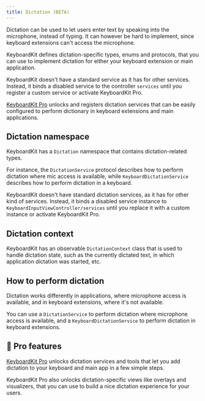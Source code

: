 ```yaml
---
title: Dictation (BETA)
---
```


Dictation can be used to let users enter text by speaking into the microphone, instead of typing. It can however be hard to implement, since keyboard extensions can't access the microphone.

KeyboardKit defines dictation-specific types, enums and protocols, that you can use to implement dictation for either your keyboard extension or main application.

KeyboardKit doesn't have a standard service as it has for other services. Instead, it binds a disabled service to the controller ``services`` until you register a custom service or activate KeyboardKit Pro.

[KeyboardKit Pro][Pro] unlocks and registers dictation services that can be easily configured to perform dictionary in keyboard extensions and main applications.


## Dictation namespace

KeyboardKit has a ``Dictation`` namespace that contains dictation-related types.

For instance, the ``DictationService`` protocol describes how to perform dictation where mic access is available, while ``KeyboardDictationService`` describes how to perform dictation in a keyboard.

KeyboardKit doesn't have standard dictation services, as it has for other kind of services. Instead, it binds a disabled service instance to ``KeyboardInputViewController/services`` until you replace it with a custom instance or activate KeyboardKit Pro.


## Dictation context

KeyboardKit has an observable ``DictationContext`` class that is used to handle dictation state, such as the currently dictated text, in which application dictation was started, etc.


## How to perform dictation

Dictation works differently in applications, where microphone access is available, and in keyboard extensions, where it's not available.

You can use a ``DictationService`` to perform dictation where microphone access is available, and a ``KeyboardDictationService`` to perform dictation in keyboard extensions.

## 👑 Pro features

[KeyboardKit Pro][Pro] unlocks dictation services and tools that let you add dictation to your keyboard and main app in a few simple steps.

KeyboardKit Pro also unlocks dictation-specific views like overlays and visualizers, that you can use to build a nice dictation experience for your users.


[Pro]: /pro
